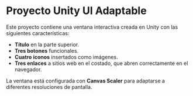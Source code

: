 # Proyecto Unity UI Adaptable

Este proyecto contiene una ventana interactiva creada en Unity con las siguientes características:

- **Título** en la parte superior.
- **Tres botones** funcionales.
- **Cuatro íconos** insertados como imágenes.
- **Tres enlaces** a sitios web en el costado, que abren correctamente en el navegador.

La ventana está configurada con **Canvas Scaler** para adaptarse a diferentes resoluciones de pantalla.
